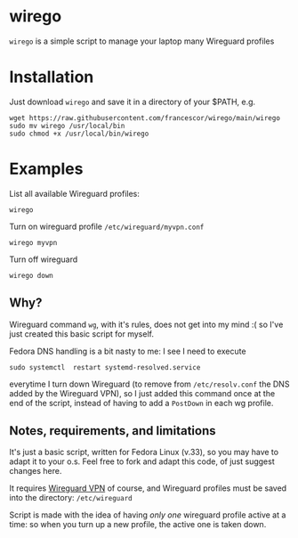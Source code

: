 # wirego

`wirego` is a simple script to manage your laptop many Wireguard profiles


# Installation

Just download `wirego` and save it in a directory of your $PATH, e.g.

```
wget https://raw.githubusercontent.com/francescor/wirego/main/wirego
sudo mv wirego /usr/local/bin
sudo chmod +x /usr/local/bin/wirego
```

# Examples

List all available Wireguard profiles:

`wirego`

Turn on wireguard profile `/etc/wireguard/myvpn.conf`

`wirego myvpn`

Turn off wireguard

`wirego down`


## Why?

Wireguard command `wg`, with it's rules, does not get into my mind :(  so I've just created this basic script for myself.

Fedora DNS handling is a bit nasty to me: I see I need to execute 

```
sudo systemctl  restart systemd-resolved.service
```
everytime I turn down Wireguard (to remove from `/etc/resolv.conf` the DNS added by the Wireguard VPN), so 
I just added this command once at the end of the script, instead of having to add a `PostDown` in each wg profile.


## Notes, requirements, and limitations

It's just a basic script, written for Fedora Linux (v.33), so you may have to adapt it to your o.s.
Feel free to fork and adapt this code, of just suggest changes here.

It requires [Wireguard VPN](https://www.wireguard.com/install/) of course, and Wireguard profiles must be saved into the directory: `/etc/wireguard`


Script is made with the idea of having *only one* wireguard profile active at a time: so when you turn up a new profile, the active one is taken down.

